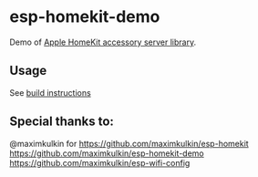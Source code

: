 # esp-homekit-demo
Demo of [Apple HomeKit accessory server
library](https://github.com/maximkulkin/esp-homekit).

## Usage

See [build instructions](https://github.com/maximkulkin/esp-homekit-demo/wiki/Build-instructions)

## Special thanks to:
@maximkulkin for https://github.com/maximkulkin/esp-homekit https://github.com/maximkulkin/esp-homekit-demo https://github.com/maximkulkin/esp-wifi-config
